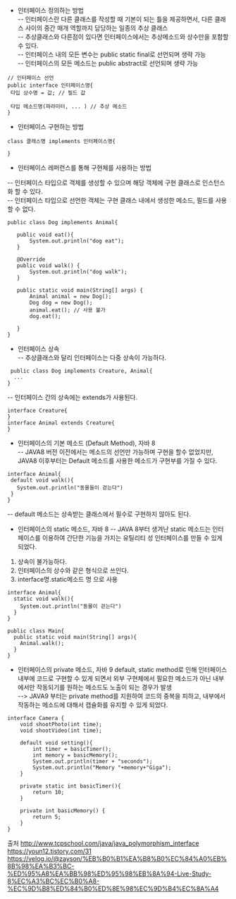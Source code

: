 - 인터페이스 정의하는 방법  
  -- 인터페이스란 다른 클래스를 작성할 때 기본이 되는 틀을 제공하면서, 다른 클래스 사이의 중간 매개 역할까지 담당하는 일종의 추상 클래스  
  -- 추상클래스와 다른점이 있다면 인터페이스에서는 추상메소드와 상수만을 포함할 수 있다.  
  -- 인터페이스 내의 모든 변수는 public static final로 선언되며 생략 가능  
  -- 인터페이스의 모든 메소드는 public abstract로 선언되며 생략 가능  
 ```
 // 인터페이스 선언
 public interface 인터페이스명{
  타입 상수명 = 값; // 필드 값
  
  타입 메소드명(파라미터, ... ) // 추상 메소드
 }
 ```
 
- 인터페이스 구현하는 방법  
```
class 클래스명 implements 인터페이스명{

}
```

- 인터페이스 레퍼런스를 통해 구현체를 사용하는 방법  
  
 -- 인터페이스 타입으로 객체를 생성할 수 있으며 해당 객체에 구현 클래스로 인스턴스화 할 수 있다.  
 -- 인터페이스 타입으로 선언한 객체는 구현 클래스 내에서 생성한 메소드, 필드를 사용할 수 없다.
 ```
 public class Dog implements Animal{

    public void eat(){
        System.out.println("dog eat");
    }

    @Override
    public void walk() {
        System.out.println("dog walk");
    }

    public static void main(String[] args) {
        Animal animal = new Dog();
        Dog dog = new Dog();
        animal.eat(); // 사용 불가
        dog.eat();

    }
}
 ```
- 인터페이스 상속  
-- 추상클래스와 달리 인터페이스는 다중 상속이 가능하다.
```
 public class Dog implements Creature, Animal{
  ...
}
```
-- 인터페이스 간의 상속에는 extends가 사용된다.
 ```
 interface Creature{
 }
 interface Animal extends Creature{
 }
 ```
- 인터페이스의 기본 메소드 (Default Method), 자바 8  
 -- JAVA8 버전 이전에서는 메소드의 선언만 가능하며 구현을 할수 없었지만, 
 JAVA8 이후부터는 Default 메소드를 사용한 메소드가 구현부를 가질 수 있다.  
 ```
interface Animal{
  default void walk(){
    System.out.println("동물들이 걷는다")
  }
}
 ```  
 -- default 메소드는 상속받는 클래스에서 필수로 구현하지 않아도 된다.
- 인터페이스의 static 메소드, 자바 8
-- JAVA 8부터 생겨난 static 메소드는 인터페이스를 이용하여 간단한 기능을 가지는 유틸리티 성 인터페이스를 만들 수 있게 되었다.
1. 상속이 불가능하다.
2. 인터페이스의 상수와 같은 형식으로 쓰인다.
3. interface명.static메소드 명 으로 사용
```
interface Animal{
  static void walk(){
    System.out.println("동물이 걷는다")
  }
}

public class Main{
  public static void main(String[] args){
    Animal.walk(); 
  }
}
```
- 인터페이스의 private 메소드, 자바 9
default, static method로 인해 인터페이스 내부에 코드로 구현할 수 있게 되면서 외부 구현체에서 필요한 메소드가 아닌
내부에서만 작동되기를 원하는 메소드도 노출이 되는 경우가 발생  
--> JAVA9 부터는 private method를 지원하여 코드의 중복을 피하고, 내부에서 작동하는 메소드에 대해서 캡슐화를 유지할 수 있게 되었다.
```
interface Camera {
    void shootPhoto(int time);
    void shootVideo(int time);

    default void setting(){
        int timer = basicTimer();
        int memory = basicMemory();
        System.out.println(timer + "seconds");
        System.out.println("Memory "+memory+"Giga");
    }

    private static int basicTimer(){
        return 10;
    }

    private int basicMemory() {
        return 5;
    }
}
```


출처
http://www.tcpschool.com/java/java_polymorphism_interface  
https://youn12.tistory.com/31  
https://velog.io/@zayson/%EB%B0%B1%EA%B8%B0%EC%84%A0%EB%8B%98%EA%B3%BC-%ED%95%A8%EA%BB%98%ED%95%98%EB%8A%94-Live-Study-8%EC%A3%BC%EC%B0%A8-%EC%9D%B8%ED%84%B0%ED%8E%98%EC%9D%B4%EC%8A%A4
